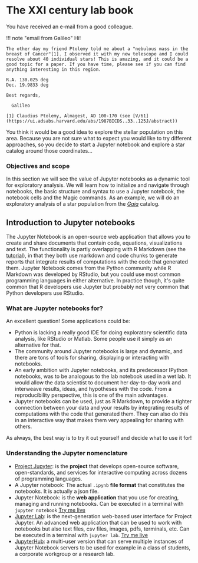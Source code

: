 # The XXI century lab book

You have received an e-mail from a good colleague.


!!! note "email from Galileo"
    Hi!
    
    The other day my friend Ptolemy told me about a "nebulous mass in the breast of Cancer"[1]. I observed it with my new telescope and I could resolve about 40 individual stars! This is amazing, and it could be a good topic for a paper. If you have time, please see if you can find anything interesting in this region. 
 
    R.A. 130.025 deg  
    Dec. 19.9833 deg
    
    Best regards,
    
      Galileo

    [1] Claudius Ptolemy, Almagest, AD 100-170 (see [V/61](https://ui.adsabs.harvard.edu/abs/1987BICDS..33..125J/abstract))

You think it would be a good idea to explore the stellar population on this area. Because you are not sure what to expect you would like to try different approaches, so you decide to start a Jupyter notebook and explore a star catalog around those coordinates...

<h3>Objectives and scope</h3>

In this section we will see the value of Jupyter notebooks as a dynamic tool for exploratory analysis. We will learn how to initialize and navigate through notebooks, the basic structure and syntax to use a Jupyter notebook, the notebook cells and the Magic commands. As an example, we will do an exploratory analysis of a star population from the *[Gaia](https://sci.esa.int/web/gaia)* catalog.


<!---
Nice resources:

https://jupyter.org/try


-->

## Introduction to Jupyter notebooks
The Jupyter Notebook is an open-source web application that allows you to create and share documents that contain code, equations, visualizations and text. The functionality is partly overlapping with R Markdown (see the [tutorial](rmarkdown.md)), in that they both use markdown and code chunks to generate reports that integrate results of computations with the code that generated them. Jupyter Notebook comes from the Python community while R Markdown was developed by RStudio, but you could use most common programming languages in either alternative. In practice though, it's quite common that R developers use Jupyter but probably not very common that Python developers use RStudio.

### What are Jupyter notebooks for?
An excellent question! Some applications could be:

* Python is lacking a really good IDE for doing exploratory scientific data analysis, like RStudio or Matlab. Some people use it simply as an alternative for that.
* The community around Jupyter notebooks is large and dynamic, and there are tons of tools for sharing, displaying or interacting with notebooks.
* An early ambition with Jupyter notebooks, and its predecessor IPython notebooks, was to be analogous to the lab notebook used in a wet lab. It would allow the data scientist to document her day-to-day work and interweave results, ideas, and hypotheses with the code. From a reproducibility perspective, this is one of the main advantages.
* Jupyter notebooks can be used, just as R Markdown, to provide a tighter connection between your data and your results by integrating results of computations with the code that generated them. They can also do this in an interactive way that makes them very appealing for sharing with others.

As always, the best way is to try it out yourself and decide what to use it for!

### Understanding the Jupyter nomenclature

 - [Project Jupyter](https://jupyter.org/): is the **project** that develops open-source software, open-standards, and services for interactive computing across dozens of programming languages.
 - A Jupyter notebook: The actual `.ipynb` **file format** that constitutes the notebooks. It is actually a json file.
 - Jupyter Notebook: is the **web application** that you use for creating, managing and running notebooks. Can be executed in a terminal with `jupyter notebook` [Try me live](https://mybinder.org/v2/gh/ipython/ipython-in-depth/master?filepath=binder/Index.ipynb)
 - [Jupyter Lab](https://jupyterlab.readthedocs.io/en/stable/index.html): is the next-generation web-based user interface for Project Jupyter. An advanced web application that can be used to work with notebooks but also text files, csv files, images, pdfs, terminals, etc. Can be executed in a terminal with `jupyter lab`. [Try me live](https://mybinder.org/v2/gh/jupyterlab/jupyterlab-demo/try.jupyter.org?urlpath=lab)
- [JupyterHub](https://jupyterhub.readthedocs.io/en/stable/): a multi-user version that can serve multiple instances of Jupyter Notebook servers to be used for example in a class of students, a corporate workgroup or a research lab.




